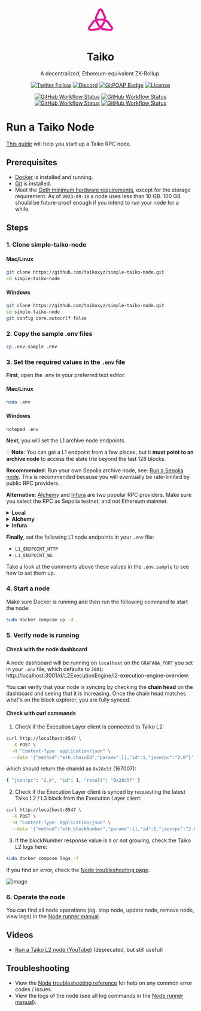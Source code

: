 <p align="center">
  <img src="taiko-icon-blk.svg" width="80" alt="Logo for Taiko" />
</p>

<h1 align="center">
  Taiko
</h1>

<p align="center">
  A decentralized, Ethereum-equivalent ZK-Rollup.
</p>

<div align="center">

[![Twitter Follow](https://img.shields.io/twitter/follow/taikoxyz?style=social)](https://twitter.com/taikoxyz)
[![Discord](https://img.shields.io/discord/984015101017346058?color=%235865F2&label=Discord&logo=discord&logoColor=%23fff)](https://discord.gg/taikoxyz)
[![GitPOAP Badge](https://public-api.gitpoap.io/v1/repo/taikoxyz/taiko-mono/badge)](https://www.gitpoap.io/gh/taikoxyz/taiko-mono)
[![License](https://img.shields.io/github/license/taikoxyz/taiko-mono)](https://github.com/taikoxyz/taiko-mono/blob/main/LICENSE.md)

[![GitHub Workflow Status](https://img.shields.io/github/actions/workflow/status/taikoxyz/taiko-mono/protocol.yml?branch=main&label=Protocol&logo=github)](https://github.com/taikoxyz/taiko-mono/actions/workflows/protocol.yml)
[![GitHub Workflow Status](https://img.shields.io/github/actions/workflow/status/taikoxyz/taiko-mono/relayer.yml?branch=main&label=Relayer&logo=github)](https://github.com/taikoxyz/taiko-mono/actions/workflows/relayer.yml)
[![GitHub Workflow Status](https://img.shields.io/github/actions/workflow/status/taikoxyz/taiko-mono/bridge-ui-v2.yml?branch=main&label=Bridge%20UI&logo=github)](https://github.com/taikoxyz/taiko-mono/actions/workflows/bridge-ui.yml)
[![GitHub Workflow Status](https://img.shields.io/github/actions/workflow/status/taikoxyz/taiko-mono/website.yml?branch=main&label=Website&logo=github)](https://github.com/taikoxyz/taiko-mono/actions/workflows/website.yml)

</div>

# Run a Taiko Node

[This guide](https://taiko.xyz/docs/guides/run-a-taiko-node) will help you start up a Taiko RPC node.

## Prerequisites

- [Docker](https://docs.docker.com/engine/install/) is installed and running.
- [Git](https://github.com/git-guides/install-git/) is installed.
- Meet the [Geth minimum hardware requirements](https://github.com/ethereum/go-ethereum#hardware-requirements), except for the storage requirement. As of `2023-09-18` a node uses less than 10 GB. 100 GB should be future-proof enough if you intend to run your node for a while.

## Steps

### 1. Clone simple-taiko-node

#### Mac/Linux

```bash
git clone https://github.com/taikoxyz/simple-taiko-node.git
cd simple-taiko-node
```

#### Windows

```bash
git clone https://github.com/taikoxyz/simple-taiko-node.git
cd simple-taiko-node
git config core.autocrlf false
```

### 2. Copy the sample .env files

```bash
cp .env.sample .env
```

### 3. Set the required values in the `.env` file

**First**, open the .env in your preferred text editor:

#### Mac/Linux

```bash
nano .env
```

#### Windows

```bash
notepad .env
```

**Next**, you will set the L1 archive node endpoints.

:bulb: **Note**: You can get a L1 endpoint from a few places, but it **must point to an archive node** to access the state trie beyond the last 128 blocks.

**Recommended**: Run your own Sepolia archive node, see: [Run a Sepolia node](https://taiko.xyz/docs/guides/run-a-sepolia-node). This is recommended because you will eventually be rate-limited by public RPC providers.

**Alternative**: [Alchemy](https://www.alchemy.com) and [Infura](https://www.infura.io) are two popular RPC providers. Make sure you select the RPC as Sepolia testnet, and not Ethereum mainnet.

<details>
  <summary><strong>Local</strong></summary>

If you are running a local Sepolia node, you cannot reference the L1 endpoints as `http://127.0.0.1:8545` and `ws://127.0.0.1:8546` because that is local to inside the simple-taiko-node Docker image. Depending on your firewall setup, you can do a few things. You can try:

Using `host.docker.internal` (see: [stack overflow](https://stackoverflow.com/questions/24319662/from-inside-of-a-docker-container-how-do-i-connect-to-the-localhost-of-the-mach))
Using the private ip address of your machine (use something like `ip addr show` to get this ip address)
  
</details>

<details>
  <summary><strong>Alchemy</strong></summary>

First, sign in to [Alchemy's dashboard](https://www.alchemy.com).
![image](https://github.com/fonckchain/simple-taiko-node/assets/30877952/921f7192-177b-48fc-8989-ad96cd24e459)

Then, go to "Create App".
![image](https://github.com/fonckchain/simple-taiko-node/assets/30877952/56d0ee7a-572d-4dfa-8c51-b910cc8c1500)

Next, configure your app:

- for "name", enter "Taiko A3 Node", or your preferred name.
- for "chain", select "Ethereum".
- for "network", select "Ethereum Sepolia".

Then, click the "Create app" button.
![image](https://github.com/fonckchain/simple-taiko-node/assets/30877952/0e5498ba-b92a-40ad-bb49-46f05aa91996)


After, go to "Dashboard", and click "view key".

You should see `https://eth-sepolia...` and `wss://eth-sepolia...`. Copy both endpoints.

These are your `L1_ENDPOINT_HTTP` and `L1_ENDPOINT_WS` on your `.env`.
![image](https://github.com/fonckchain/simple-taiko-node/assets/30877952/59427dd0-e638-422e-947f-3b14dfa0c614)
  
</details>

<details>
  <summary><strong>Infura</strong></summary>

First, sign in to [Infura's dashboard](https://www.infura.io).
![image](https://github.com/fonckchain/simple-taiko-node/assets/30877952/d58fae6d-75dc-430e-90a1-b0696fb65a0c)

Next, go to "API Keys", and click the "create new API key" button:

- for "network", select "Web3 API".
- for "name", enter "Taiko A3 Node", or your preferred name.

Then, click the "create" button.
![image](https://github.com/fonckchain/simple-taiko-node/assets/30877952/1340844a-ed9b-4ef6-8b78-70766c09a2be)

You should be redirected to your app's page.

Then go to "Endpoints", and select "Sepolia". Copy the `https://sepolia.infura...` endpoint.

This is your `L1_ENDPOINT_HTTP` on your `.env`.
![image](https://github.com/fonckchain/simple-taiko-node/assets/30877952/912ee99a-27fe-4878-89bd-1706d22be7c5)

Next, go to "WebSockets", and copy the `wss://sepolia.infura...` endpoint.

This is your `L1_ENDPOINT_WS` on your `.env`.
![image](https://github.com/fonckchain/simple-taiko-node/assets/30877952/1d22c93f-e864-4a31-afb7-1f376422d1d8)

</details>

**Finally**, set the following L1 node endpoints in your `.env` file:

- `L1_ENDPOINT_HTTP`
- `L1_ENDPOINT_WS`

Take a look at the comments above these values in the `.env.sample` to see how to set them up.

### 4. Start a node

Make sure Docker is running and then run the following command to start the node:

```bash
sudo docker compose up -d
```

### 5. Verify node is running

#### Check with the node dashboard

A node dashboard will be running on `localhost` on the `GRAFANA_PORT` you set in your `.env` file, which defaults to `3001`: http://localhost:3001/d/L2ExecutionEngine/l2-execution-engine-overview.

You can verify that your node is syncing by checking the **chain head** on the dashboard and seeing that it is increasing. Once the chain head matches what's on the block explorer, you are fully synced.

#### Check with curl commands

1. Check if the Execution Layer client is connected to Taiko L2:

```bash
curl http://localhost:8547 \
  -X POST \
  -H "Content-Type: application/json" \
  --data '{"method":"eth_chainId","params":[],"id":1,"jsonrpc":"2.0"}'
```

which should return the chainId as `0x28c5f` (167007):

```bash
{ "jsonrpc": "2.0", "id": 1, "result": "0x28c5f" }
```

2. Check if the Execution Layer client is synced by requesting the latest Taiko L2 / L3 block from the Execution Layer client:

```bash
curl http://localhost:8547 \
  -X POST \
  -H "Content-Type: application/json" \
  --data '{"method":"eth_blockNumber","params":[],"id":1,"jsonrpc":"2.0"}'
```

3. If the blockNumber response value is `0` or not growing, check the Taiko L2 logs here:

```bash
sudo docker compose logs -f
```

If you find an error, check the [Node troubleshooting page](https://taiko.xyz/docs/reference/node-troubleshooting).

![image](https://github.com/fonckchain/simple-taiko-node/assets/30877952/ecbc4434-3c55-43cc-ab08-37471668f73f)

### 6. Operate the node

You can find all node operations (eg. stop node, update node, remove node, view logs) in the [Node runner manual](https://taiko.xyz/docs/manuals/node-runner-manual).

## Videos

- [Run a Taiko L2 node (YouTube)](https://www.youtube.com/watch?v=l_tVvDcuK5o) (deprecated, but still useful)

## Troubleshooting

- View the [Node troubleshooting reference](https://taiko.xyz/docs/reference/node-troubleshooting) for help on any common error codes / issues.
- View the logs of the node (see all log commands in the [Node runner manual](https://taiko.xyz/docs/manuals/node-runner-manual)).
